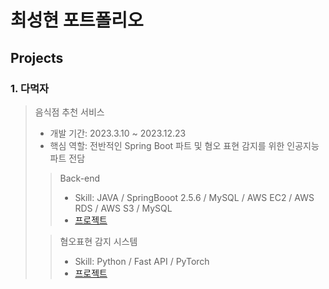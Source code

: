 # 최성현 포트폴리오

## Projects

### 1. 다먹자
> 음식점 추천 서비스
> * 개발 기간: 2023.3.10 ~ 2023.12.23
> * 핵심 역할: 전반적인 Spring Boot 파트 및 혐오 표현 감지를 위한 인공지능 파트 전담
> > Back-end
> > * Skill: JAVA / SpringBooot 2.5.6 / MySQL / AWS EC2 / AWS RDS / AWS S3 / MySQL
> > * [프로젝트](https://github.com/ChoiSHy/project_LetsEatAll/tree/main)
>
> > 혐오표현 감지 시스템
> > * Skill: Python / Fast API / PyTorch
> > * [프로젝트](https://github.com/ChoiSHy/HaterSeeker/tree/main)
